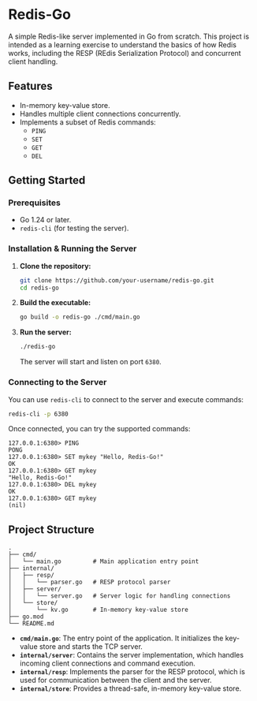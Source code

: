 # Redis-Go

A simple Redis-like server implemented in Go from scratch. This project is intended as a learning exercise to understand the basics of how Redis works, including the RESP (REdis Serialization Protocol) and concurrent client handling.

## Features

*   In-memory key-value store.
*   Handles multiple client connections concurrently.
*   Implements a subset of Redis commands:
    *   `PING`
    *   `SET`
    *   `GET`
    *   `DEL`

## Getting Started

### Prerequisites

*   Go 1.24 or later.
*   `redis-cli` (for testing the server).

### Installation & Running the Server

1.  **Clone the repository:**
    ```sh
    git clone https://github.com/your-username/redis-go.git
    cd redis-go
    ```

2.  **Build the executable:**
    ```sh
    go build -o redis-go ./cmd/main.go
    ```

3.  **Run the server:**
    ```sh
    ./redis-go
    ```
    The server will start and listen on port `6380`.

### Connecting to the Server

You can use `redis-cli` to connect to the server and execute commands:

```sh
redis-cli -p 6380
```

Once connected, you can try the supported commands:

```
127.0.0.1:6380> PING
PONG
127.0.0.1:6380> SET mykey "Hello, Redis-Go!"
OK
127.0.0.1:6380> GET mykey
"Hello, Redis-Go!"
127.0.0.1:6380> DEL mykey
OK
127.0.0.1:6380> GET mykey
(nil)
```

## Project Structure

```
.
├── cmd/
│   └── main.go         # Main application entry point
├── internal/
│   ├── resp/
│   │   └── parser.go   # RESP protocol parser
│   ├── server/
│   │   └── server.go   # Server logic for handling connections
│   └── store/
│       └── kv.go       # In-memory key-value store
├── go.mod
└── README.md
```

*   **`cmd/main.go`**: The entry point of the application. It initializes the key-value store and starts the TCP server.
*   **`internal/server`**: Contains the server implementation, which handles incoming client connections and command execution.
*   **`internal/resp`**: Implements the parser for the RESP protocol, which is used for communication between the client and the server.
*   **`internal/store`**: Provides a thread-safe, in-memory key-value store.
